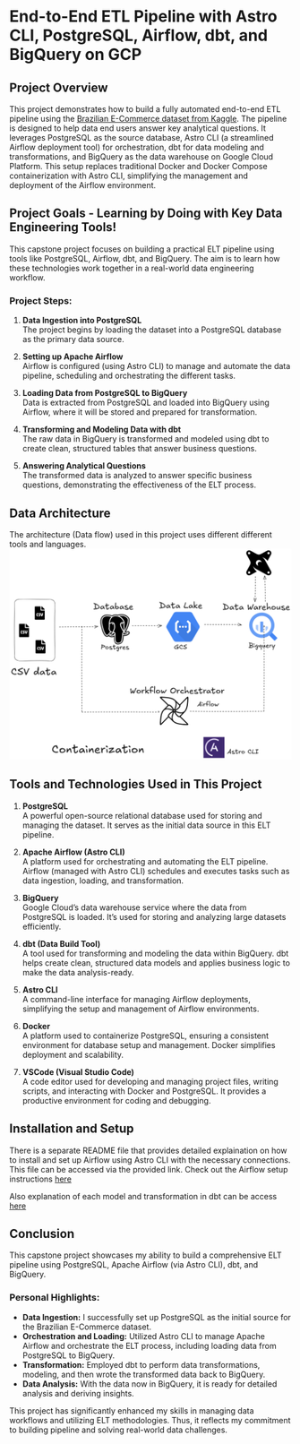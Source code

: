 
# End-to-End ETL Pipeline with Astro CLI, PostgreSQL, Airflow, dbt, and BigQuery on GCP

## Project Overview
This project demonstrates how to build a fully automated end-to-end ETL pipeline using the [Brazilian E-Commerce dataset from Kaggle](https://www.kaggle.com/datasets/olistbr/brazilian-ecommerce). The pipeline is designed to help data end users answer key analytical questions. It leverages PostgreSQL as the source database, Astro CLI (a streamlined Airflow deployment tool) for orchestration, dbt for data modeling and transformations, and BigQuery as the data warehouse on Google Cloud Platform. This setup replaces traditional Docker and Docker Compose containerization with Astro CLI, simplifying the management and deployment of the Airflow environment.

## Project Goals - Learning by Doing with Key Data Engineering Tools!
This capstone project focuses on building a practical ELT pipeline using tools like PostgreSQL, Airflow, dbt, and BigQuery. The aim is to learn how these technologies work together in a real-world data engineering workflow.

### Project Steps:

1. **Data Ingestion into PostgreSQL**  
   The project begins by loading the dataset into a PostgreSQL database as the primary data source.

2. **Setting up Apache Airflow**   
   Airflow is configured (using Astro CLI) to manage and automate the data pipeline, scheduling and orchestrating the different tasks.

3. **Loading Data from PostgreSQL to BigQuery**  
   Data is extracted from PostgreSQL and loaded into BigQuery using Airflow, where it will be stored and prepared for transformation.

4. **Transforming and Modeling Data with dbt**  
   The raw data in BigQuery is transformed and modeled using dbt to create clean, structured tables that answer business questions.

5. **Answering Analytical Questions**   
   The transformed data is analyzed to answer specific business questions, demonstrating the effectiveness of the ELT process.

## Data Architecture
The architecture (Data flow) used in this project uses different different tools and languages.
![image](data-ingestion-postgresql/assets/architecture.png)

## Tools and Technologies Used in This Project

1. **PostgreSQL**  
   A powerful open-source relational database used for storing and managing the dataset. It serves as the initial data source in this ELT pipeline.

2. **Apache Airflow (Astro CLI)**  
   A platform used for orchestrating and automating the ELT pipeline. Airflow (managed with Astro CLI) schedules and executes tasks such as data ingestion, loading, and transformation.

3. **BigQuery**  
   Google Cloud’s data warehouse service where the data from PostgreSQL is loaded. It’s used for storing and analyzing large datasets efficiently.

4. **dbt (Data Build Tool)**  
   A tool used for transforming and modeling the data within BigQuery. dbt helps create clean, structured data models and applies business logic to make the data analysis-ready.

5. **Astro CLI**  
   A command-line interface for managing Airflow deployments, simplifying the setup and management of Airflow environments.

6. **Docker**  
   A platform used to containerize PostgreSQL, ensuring a consistent environment for database setup and management. Docker simplifies deployment and scalability.

7. **VSCode (Visual Studio Code)**  
    A code editor used for developing and managing project files, writing scripts, and interacting with Docker and PostgreSQL. It provides a productive environment for coding and debugging.

## Installation and Setup
There is a separate README file that provides detailed explaination on how to install and set up Airflow using Astro CLI with the necessary connections. This file can be accessed via the provided link. Check out the Airflow setup instructions [here](https://github.com/emmlard/Ecommerce-ETL-Capstone/tree/main/airflow)


Also explanation of each model and transformation in dbt can be access [here](https://github.com/emmlard/Ecommerce-ETL-Capstone/tree/main/ecommerce_dbt)

## Conclusion

This capstone project showcases my ability to build a comprehensive ELT pipeline using PostgreSQL, Apache Airflow (via Astro CLI), dbt, and BigQuery.

### Personal Highlights:
- **Data Ingestion:** I successfully set up PostgreSQL as the initial source for the Brazilian E-Commerce dataset.
- **Orchestration and Loading:** Utilized Astro CLI to manage Apache Airflow and orchestrate the ELT process, including loading data from PostgreSQL to BigQuery.
- **Transformation:** Employed dbt to perform data transformations, modeling, and then wrote the transformed data back to BigQuery.
- **Data Analysis:** With the data now in BigQuery, it is ready for detailed analysis and deriving insights.

This project has significantly enhanced my skills in managing data workflows and utilizing ELT methodologies. Thus, it reflects my commitment to building pipeline and solving real-world data challenges.
